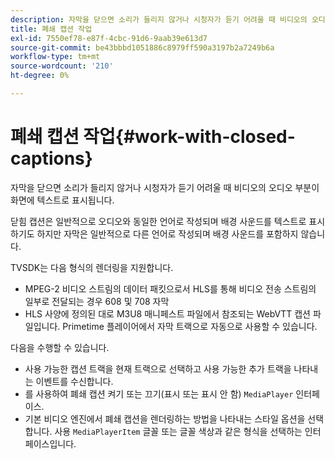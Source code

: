 ```yaml
---
description: 자막을 닫으면 소리가 들리지 않거나 시청자가 듣기 어려울 때 비디오의 오디오 부분이 화면에 텍스트로 표시됩니다.
title: 폐쇄 캡션 작업
exl-id: 7550ef78-e87f-4cbc-91d6-9aab39e613d7
source-git-commit: be43bbbd1051886c8979ff590a3197b2a7249b6a
workflow-type: tm+mt
source-wordcount: '210'
ht-degree: 0%

---
```


# 폐쇄 캡션 작업{#work-with-closed-captions}

자막을 닫으면 소리가 들리지 않거나 시청자가 듣기 어려울 때 비디오의 오디오 부분이 화면에 텍스트로 표시됩니다.

닫힘 캡션은 일반적으로 오디오와 동일한 언어로 작성되며 배경 사운드를 텍스트로 표시하기도 하지만 자막은 일반적으로 다른 언어로 작성되며 배경 사운드를 포함하지 않습니다.

TVSDK는 다음 형식의 렌더링을 지원합니다.

* MPEG-2 비디오 스트림의 데이터 패킷으로서 HLS를 통해 비디오 전송 스트림의 일부로 전달되는 경우 608 및 708 자막
* HLS 사양에 정의된 대로 M3U8 매니페스트 파일에서 참조되는 WebVTT 캡션 파일입니다. Primetime 플레이어에서 자막 트랙으로 자동으로 사용할 수 있습니다.

다음을 수행할 수 있습니다.

* 사용 가능한 캡션 트랙을 현재 트랙으로 선택하고 사용 가능한 추가 트랙을 나타내는 이벤트를 수신합니다.
* 를 사용하여 폐쇄 캡션 켜기 또는 끄기(표시 또는 표시 안 함) `MediaPlayer` 인터페이스.
* 기본 비디오 엔진에서 폐쇄 캡션을 렌더링하는 방법을 나타내는 스타일 옵션을 선택합니다. 사용 `MediaPlayerItem` 글꼴 또는 글꼴 색상과 같은 형식을 선택하는 인터페이스입니다.
